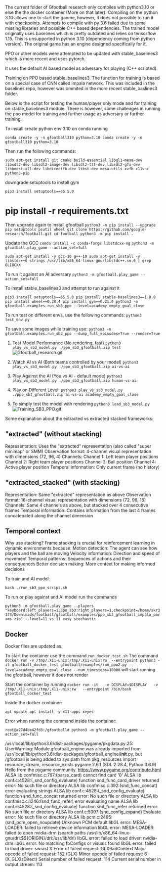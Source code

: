 The current folder of Gfootball research only compiles with python3.10 or else the the docker container (More on that later).
Compiling on the python 3.10 allows one to start the ganme, however, it does not possible to run it with checkpoints. Attempts to compile with py 3.6 failed due to some missing libraries and possible C++ based dependencies. The trained model originally uses baselines which is pretty outdated and relies on tensorflow 1.15. This is unsupported in python 3.10 (dependency coming from python version).
The original game has an engine designed specifically for it. 

PPO or other models were attempted to be updated with stable_baselines3 which is more recent and uses pytorch. 

It uses the default AI based model as adversary for playing (C++ scripted).

Training on PPO based stable_baselines3. The function for training is based on a special case of CNN called impala network. This was included in the baselines repo, however was ommited in the more recent  stable_baslines3 folder. 

Below is the script for testing the human/player only mode and for training on stable_baselines3 module. 
There is however, some challenges in running the ppo model for training and further usage as adversary or further training. 

To install create python env 3.10 on conda running

``conda create -y -n gfootball310 python=3.10
conda create -y -n gfootball310 python=3.10``

Then run the following commands:

``sudo apt-get install git cmake build-essential libgl1-mesa-dev libsdl2-dev libsdl2-image-dev libsdl2-ttf-dev libsdl2-gfx-dev libboost-all-dev libdirectfb-dev libst-dev mesa-utils xvfb x11vnc python3-pip``

downgrade setuptools to install gym

``pip3 install setuptools==65.5.0``
# pip install -r requirements.txt 

Then upgrade again to install gfootball
``python3 -m pip install --upgrade pip setuptools psutil wheel
git clone https://github.com/google-research/football.git
cd football
python3 -m pip install .``

Update the GCC 
``conda install -c conda-forge libstdcxx-ng``
``python3 -m gfootball.play_game --action_set=full``

``sudo apt-get install -y gcc-10 g++-10
sudo apt-get install -y libstdc++6
strings /usr/lib/x86_64-linux-gnu/libstdc++.so.6 | grep GLIBCXX``

To run it against an AI adversary
```python3 -m gfootball.play_game --action_set=full```

To install stable_baselines3 and attempt to run against it

``pip3 install setuptools==65.5.0
pip install stable-baselines3==1.8.0
pip install wheel==0.38.4
pip install gym==0.21.0
python3 -m gfootball.examples.run_sb3_ppo --level=academy_empty_goal_close ``

To run test on different envs, use the following commands: 
``python3 test_env.py``

To save some images while training use:
``python3 -m gfootball.examples.run_sb3_ppo --dump_full_episodes=True --render=True``


1. Test Model Performance (No rendering, fast)
``python3 play_vs_sb3_model.py ./ppo_sb3_gfootball.zip test``
![Gfootball_research.gif](Gfootball_research.gif)


2. Watch AI vs AI (Both teams controlled by your model)
``python3 play_vs_sb3_model.py ./ppo_sb3_gfootball.zip ai-vs-ai``


3. Play Against the AI (You vs AI - default mode)
``python3 play_vs_sb3_model.py ./ppo_sb3_gfootball.zip human-vs-ai``


4. Play on Different Level:
``python3 play_vs_sb3_model.py ./ppo_sb3_gfootball.zip ai-vs-ai academy_empty_goal_close``


5. To simply test the model with rendering
``python3 load_sb3_model.py``
![Training_SB3_PPO.gif](Training_SB3_PPO.gif)


Some explanation about the extracted vs extracted stacked frameworks: 

## "extracted" (without stacking)
Representation: Uses the "extracted" representation (also called "super minimap" or SMM)
Observation format: 4-channel visual representation with dimensions (72, 96, 4)
Channels:
Channel 1: Left team player positions
Channel 2: Right team player positions
Channel 3: Ball position
Channel 4: Active player position
Temporal information: Only current frame (no history)

## "extracted_stacked" (with stacking)

Representation: Same "extracted" representation as above
Observation format: 16-channel visual representation with dimensions (72, 96, 16)
Channels: Same 4 channels as above, but stacked over 4 consecutive frames
Temporal information: Contains information from the last 4 frames concatenated along the channel dimension

## Temporal context

Why use stacking?
Frame stacking is crucial for reinforcement learning in dynamic environments because:
Motion detection: The agent can see how players and the ball are moving
Velocity information: Direction and speed of movement
Temporal patterns: Sequences of actions and their consequences
Better decision making: More context for making informed decisions


To train and AI model:

```bash ./run_sb3_ppo_script.sh```

To run or play against and AI model run the commands

```python3 -m gfootball.play_game --players "keyboard:left_players=1;ppo_sb3:right_players=1,checkpoint=/home/skr3178/Downloads/football/gfootball/examples/ppo_sb3_gfootball_impala_params.zip" --level=11_vs_11_easy_stochastic```

## Docker

Docker files are updated as.


To start the container use the command ``run_docker_test.sh``
The command ``docker run -v /tmp/.X11-unix:/tmp/.X11-unix:rw  --entrypoint python3 -it gfootball_docker_test gfootball/examples/run_ppo2.py --level=academy_empty_goal_close --num_timesteps=10000``
will start running the gfootball, however it does not render

Start the container by running
``docker run -it   -e DISPLAY=$DISPLAY   -v /tmp/.X11-unix:/tmp/.X11-unix:rw   --entrypoint /bin/bash   gfootball_docker_test``

Inside the docker container:

``apt update
apt install -y x11-apps
xeyes``


Error when running the command inside the container:

``root@a27d4be42fd3:/gfootball# python3 -m gfootball.play_game --action_set=full``


/usr/local/lib/python3.6/dist-packages/pygame/pkgdata.py:25: UserWarning: Module gfootball_engine was already imported from /usr/local/lib/python3.6/dist-packages/gfootball_engine/__init__.py, but /gfootball is being added to sys.path
  from pkg_resources import resource_stream, resource_exists
pygame 2.6.1 (SDL 2.28.4, Python 3.6.9)
Hello from the pygame community. https://www.pygame.org/contribute.html
ALSA lib confmisc.c:767:(parse_card) cannot find card '0'
ALSA lib conf.c:4528:(_snd_config_evaluate) function snd_func_card_driver returned error: No such file or directory
ALSA lib confmisc.c:392:(snd_func_concat) error evaluating strings
ALSA lib conf.c:4528:(_snd_config_evaluate) function snd_func_concat returned error: No such file or directory
ALSA lib confmisc.c:1246:(snd_func_refer) error evaluating name
ALSA lib conf.c:4528:(_snd_config_evaluate) function snd_func_refer returned error: No such file or directory
ALSA lib conf.c:5007:(snd_config_expand) Evaluate error: No such file or directory
ALSA lib pcm.c:2495:(snd_pcm_open_noupdate) Unknown PCM default
libGL error: MESA-LOADER: failed to retrieve device information
libGL error: MESA-LOADER: failed to open nvidia-drm (search paths /usr/lib/x86_64-linux-gnu/dri:\$${ORIGIN}/dri:/usr/lib/dri)
libGL error: failed to load driver: nvidia-drm
libGL error: No matching fbConfigs or visuals found
libGL error: failed to load driver: swrast
X Error of failed request:  GLXBadContext
  Major opcode of failed request:  152 (GLX)
  Minor opcode of failed request:  6 (X_GLXIsDirect)
  Serial number of failed request:  114
  Current serial number in output stream:  113
